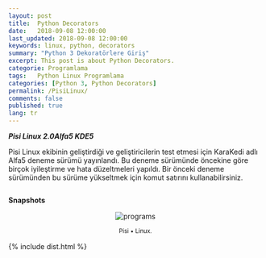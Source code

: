 ```yaml
---
layout: post
title:  Python Decorators
date:   2018-09-08 12:00:00
last_updated: 2018-09-08 12:00:00
keywords: linux, python, decorators
summary: "Python 3 Dekoratörlere Giriş"
excerpt: This post is about Python Decorators.
categorie: Programlama
tags:   Python Linux Programlama
categories: [Python 3, Python Decorators]
permalink: /PisiLinux/
comments: false
published: true
lang: tr
---
```


***Pisi Linux 2.0Alfa5 KDE5***

Pisi Linux ekibinin geliştirdiği ve geliştiricilerin test etmesi için KaraKedi adlı Alfa5 deneme sürümü yayınlandı. Bu deneme sürümünde öncekine göre birçok iyileştirme ve hata düzeltmeleri yapıldı. Bir önceki deneme sürümünden bu sürüme yükseltmek için komut satırını kullanabilirsiniz.

```sudo pisi up -dvsy
```

**Snapshots**

<div class='pull-right alert alert-warning' style="margin: 15px; text-align: center;">
  <img src="{{ site.baseurl }}/images/snapshot1.png" alt="programs" class="resize" />
  <p><small>Pisi &bull; Linux.</small></p>
</div> 
  
<style>
img.resize {
  max-width:100%;
  max-height:100%;
}
</style>


{% include dist.html %}
